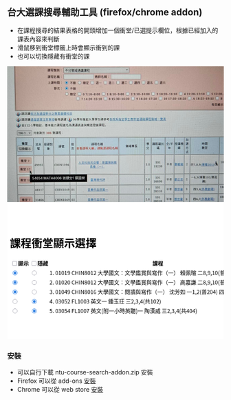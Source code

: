 ## 台大選課搜尋輔助工具 (firefox/chrome addon)

  + 在課程搜尋的結果表格的開頭增加一個衝堂/已選提示欄位，根據已經加入的課表內容來判斷
  + 滑鼠移到衝堂標籤上時會顯示衝到的課
  + 也可以切換隱藏有衝堂的課

  ![demo](demo.jpg)
  ![demo2](demo2.png)

### 安裝

  + 可以自行下載 ntu-course-search-addon.zip 安裝
  + Firefox 可以從 add-ons [安裝](https://addons.mozilla.org/en-US/firefox/addon/ntu-course-search-helper/)
  + Chrome 可以從 web store [安裝](https://chromewebstore.google.com/detail/ntu-course-search-helper/edmjohemconolnoeggicplenhhbeeebl)
